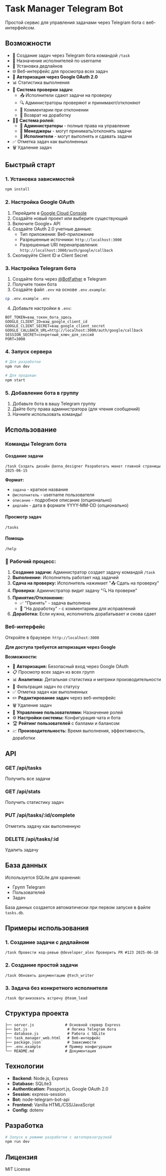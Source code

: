 # Task Manager Telegram Bot

Простой сервис для управления задачами через Telegram бота с веб-интерфейсом.

## Возможности

- 📱 Создание задач через Telegram бота командой `/task`
- 👥 Назначение исполнителей по username
- 📅 Установка дедлайнов
- 🌐 Веб-интерфейс для просмотра всех задач
- 🔐 **Авторизация через Google OAuth 2.0**
- 📊 Статистика выполнения
- 🔄 **Система проверки задач:**
  - 📤 Исполнители сдают задачи на проверку
  - 🔍 Администраторы проверяют и принимают/отклоняют
  - 💬 Комментарии при отклонении
  - 🔄 Возврат на доработку
- 👨‍💼 **Система ролей:**
  - 👑 **Администраторы** - полные права на управление
  - 👔 **Менеджеры** - могут принимать/отклонять задачи
  - 👤 **Исполнители** - могут выполнять и сдавать задачи
- ✅ Отметка задач как выполненных
- 🗑️ Удаление задач

## Быстрый старт

### 1. Установка зависимостей

```bash
npm install
```

### 2. Настройка Google OAuth

1. Перейдите в [Google Cloud Console](https://console.cloud.google.com/)
2. Создайте новый проект или выберите существующий
3. Включите Google+ API
4. Создайте OAuth 2.0 учетные данные:
   - Тип приложения: Веб-приложение
   - Разрешенные источники: `http://localhost:3000`
   - Разрешенные URI перенаправления: `http://localhost:3000/auth/google/callback`
5. Скопируйте Client ID и Client Secret

### 3. Настройка Telegram бота

1. Создайте бота через [@BotFather](https://t.me/BotFather) в Telegram
2. Получите токен бота
3. Создайте файл `.env` на основе `.env.example`:

```bash
cp .env.example .env
```

4. Добавьте настройки в `.env`:

```
BOT_TOKEN=ваш_токен_бота_здесь
GOOGLE_CLIENT_ID=ваш_google_client_id
GOOGLE_CLIENT_SECRET=ваш_google_client_secret
GOOGLE_CALLBACK_URL=http://localhost:3000/auth/google/callback
SESSION_SECRET=секретный_ключ_для_сессий
PORT=3000
```

### 4. Запуск сервера

```bash
# Для разработки
npm run dev

# Для продакшн
npm start
```

### 5. Добавление бота в группу

1. Добавьте бота в вашу Telegram группу
2. Дайте боту права администратора (для чтения сообщений)
3. Начните использовать команды!

## Использование

### Команды Telegram бота

#### Создание задачи
```
/task Создать дизайн @anna_designer Разработать макет главной страницы 2025-06-15
```

**Формат:**
- `задача` - краткое название
- `@исполнитель` - username пользователя
- `описание` - подробное описание (опционально)
- `дедлайн` - дата в формате YYYY-MM-DD (опционально)

#### Просмотр задач
```
/tasks
```

#### Помощь
```
/help
```

### 🔄 **Рабочий процесс:**
1. **Создание задачи:** Администратор создает задачу командой `/task`
2. **Выполнение:** Исполнитель работает над задачей
3. **Сдача на проверку:** Исполнитель нажимает "📤 Сдать на проверку"
4. **Проверка:** Администратор видит задачу "🔍 На проверке"
5. **Принятие/Отклонение:** 
   - ✅ "Принять" - задача выполнена
   - 🔄 "На доработку" - с комментарием для исправлений
6. **Доработка:** Если нужна, исполнитель дорабатывает и снова сдает

### Веб-интерфейс

Откройте в браузере: `http://localhost:3000`

**Для доступа требуется авторизация через Google**

**Возможности:**
- 🔐 **Авторизация:** Безопасный вход через Google OAuth
- 📋 Просмотр всех задач из всех групп
- 📊 **Аналитика:** Детальная статистика и метрики производительности
- 🔄 Фильтрация задач по статусу
- ✅ Отметка задач как выполненных
- ✏️ **Редактирование задач** через веб-интерфейс
- 🗑️ Удаление задач
- 👥 **Управление пользователями:** Назначение ролей
- ⚙️ **Настройки системы:** Конфигурация чата и бота
- 🏆 **Рейтинг пользователей** с баллами и балансом
- 📈 **Производительность:** Время выполнения, эффективность, доработки

## API

### GET /api/tasks
Получить все задачи

### GET /api/stats
Получить статистику задач

### PUT /api/tasks/:id/complete
Отметить задачу как выполненную

### DELETE /api/tasks/:id
Удалить задачу

## База данных

Используется SQLite для хранения:
- Групп Telegram
- Пользователей
- Задач

База данных создается автоматически при первом запуске в файле `tasks.db`.

## Примеры использования

### 1. Создание задачи с дедлайном
```
/task Провести код-ревью @developer_alex Проверить PR #123 2025-06-10
```

### 2. Создание простой задачи
```
/task Обновить документацию @tech_writer
```

### 3. Задача без конкретного исполнителя
```
/task Организовать встречу @team_lead
```

## Структура проекта

```
├── server.js              # Основной сервер Express
├── bot.js                  # Логика Telegram бота
├── database.js             # Работа с SQLite
├── task_manager_web.html   # Веб-интерфейс
├── package.json            # Зависимости
├── .env.example           # Пример конфигурации
└── README.md              # Документация
```

## Технологии

- **Backend:** Node.js, Express
- **Database:** SQLite3
- **Authentication:** Passport.js, Google OAuth 2.0
- **Session:** express-session
- **Bot:** node-telegram-bot-api
- **Frontend:** Vanilla HTML/CSS/JavaScript
- **Config:** dotenv

## Разработка

```bash
# Запуск в режиме разработки с автоперезагрузкой
npm run dev
```

## Лицензия

MIT License
